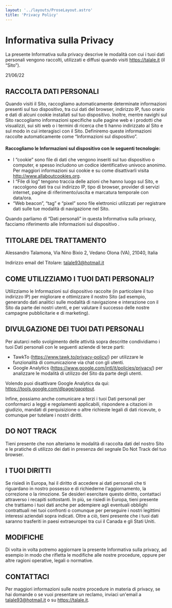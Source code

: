 ```yaml
---
layout: '../layouts/ProseLayout.astro'
title: 'Privacy Policy'
---
```

Informativa sulla Privacy
=========================

La presente Informativa sulla privacy descrive le modalità con cui i tuoi dati personali vengono raccolti, utilizzati e diffusi quando visiti https://talale.it (il “Sito”).

21/06/22

RACCOLTA DATI PERSONALI
-----------------------

Quando visiti il Sito, raccogliamo automaticamente determinate informazioni presenti sul tuo dispositivo, tra cui dati del browser, indirizzo IP, fuso orario e dati di alcuni cookie installati sul tuo dispositivo. Inoltre, mentre navighi sul Sito raccogliamo informazioni specifiche sulle pagine web e i prodotti che visualizzi, sui siti web o i termini di ricerca che ti hanno indirizzato al Sito e sul modo in cui interagisci con il Sito. Definiremo queste informazioni raccolte automaticamente come “Informazioni sul dispositivo”.

#### Raccogliamo le Informazioni sul dispositivo con le seguenti tecnologie:

*   I “cookie” sono file di dati che vengono inseriti sul tuo dispositivo o computer, e spesso includono un codice identificativo univoco anonimo. Per maggiori informazioni sui cookie e su come disattivarli visita http://www.allaboutcookies.org.
*   I “File di log” tengono traccia delle azioni che hanno luogo sul Sito, e raccolgono dati tra cui indirizzo IP, tipo di browser, provider di servizi internet, pagine di riferimento/uscita e marcatura temporale con data/ora.
*   “Web beacon”, “tag” e “pixel” sono file elettronici utilizzati per registrare dati sulle tue modalità di navigazione nel Sito.

Quando parliamo di “Dati personali” in questa Informativa sulla privacy, facciamo riferimento alle Informazioni sul dispositivo .

TITOLARE DEL TRATTAMENTO
------------------------

Alessandro Talamona, Via Nino Bixio 2, Vedano Olona (VA), 21040, Italia

Indirizzo email del Titolare: talale93@hotmail.it

COME UTILIZZIAMO I TUOI DATI PERSONALI?
---------------------------------------

Utilizziamo le Informazioni sul dispositivo raccolte (in particolare il tuo indirizzo IP) per migliorare e ottimizzare il nostro Sito (ad esempio, generando dati analitici sulle modalità di navigazione e interazione con il Sito da parte dei nostri utenti, e per valutare il successo delle nostre campagne pubblicitarie e di marketing).

DIVULGAZIONE DEI TUOI DATI PERSONALI
------------------------------------

Per aiutarci nello svolgimento delle attività sopra descritte condividiamo i tuoi Dati personali con le seguenti aziende di terze parti:

*   TawkTo (https://www.tawk.to/privacy-policy/) per utilizzare le funzionalità di comunicazione via chat con gli utenti.
*   Google Analytics (https://www.google.com/intl/it/policies/privacy/) per analizzare le modalità di utilizzo del Sito da parte degli utenti.

Volendo puoi disattivare Google Analytics da qui: https://tools.google.com/dlpage/gaoptout.

Infine, possiamo anche comunicare a terzi i tuoi Dati personali per conformarci a leggi e regolamenti applicabili, rispondere a citazioni in giudizio, mandati di perquisizione o altre richieste legali di dati ricevute, o comunque per tutelare i nostri diritti.

DO NOT TRACK
------------

Tieni presente che non alteriamo le modalità di raccolta dati del nostro Sito e le pratiche di utilizzo dei dati in presenza del segnale Do Not Track del tuo browser.

I TUOI DIRITTI
--------------

Se risiedi in Europa, hai il diritto di accedere ai dati personali che ti riguardano in nostro possesso e di richiederne l'aggiornamento, la correzione o la rimozione. Se desideri esercitare questo diritto, contattaci attraverso i recapiti sottostanti. In più, se risiedi in Europa, tieni presente che trattiamo i tuoi dati anche per adempiere agli eventuali obblighi contrattuali nei tuoi confronti o comunque per perseguire i nostri legittimi interessi aziendali sopra indicati. Oltre a ciò, tieni presente che i tuoi dati saranno trasferiti in paesi extraeuropei tra cui il Canada e gli Stati Uniti.

MODIFICHE
---------

Di volta in volta potremo aggiornare la presente Informativa sulla privacy, ad esempio in modo che rifletta le modifiche alle nostre procedure, oppure per altre ragioni operative, legali o normative.

CONTATTACI
----------

Per maggiori informazioni sulle nostre procedure in materia di privacy, se hai domande o se vuoi presentare un reclamo, inviaci un'email a talale93@hotmail.it o su https://talale.it.